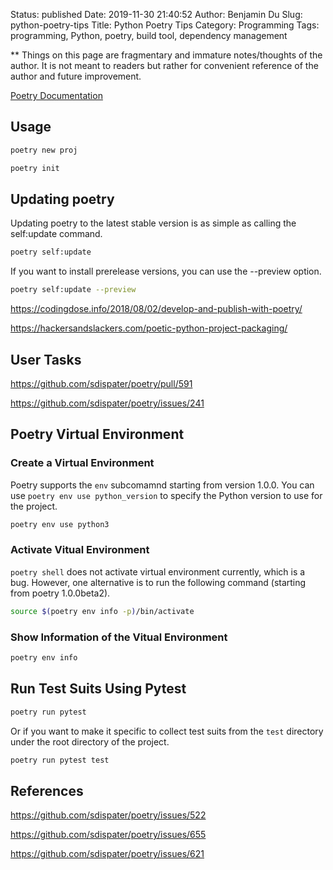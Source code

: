 Status: published
Date: 2019-11-30 21:40:52
Author: Benjamin Du
Slug: python-poetry-tips
Title: Python Poetry Tips
Category: Programming
Tags: programming, Python, poetry, build tool, dependency management

**
Things on this page are fragmentary and immature notes/thoughts of the author.
It is not meant to readers but rather for convenient reference of the author and future improvement.


[Poetry Documentation](https://poetry.eustace.io/docs/)

## Usage

```Bash
poetry new proj
```

```Bash
poetry init
```

## Updating poetry

Updating poetry to the latest stable version is as simple as calling the self:update command.

```Bash
poetry self:update
```

If you want to install prerelease versions, you can use the --preview option.

```Bash
poetry self:update --preview
```

https://codingdose.info/2018/08/02/develop-and-publish-with-poetry/

https://hackersandslackers.com/poetic-python-project-packaging/

## User Tasks

https://github.com/sdispater/poetry/pull/591

https://github.com/sdispater/poetry/issues/241

## Poetry Virtual Environment

### Create a Virtual Environment

Poetry supports the `env` subcomamnd starting from version 1.0.0.
You can use `poetry env use python_version` to specify the Python version to use for the project.
```Bash
poetry env use python3
```

### Activate Vitual Environment

`poetry shell` does not activate virtual environment currently, 
which is a bug. 
However, 
one alternative is to run the following command (starting from poetry 1.0.0beta2).
```Bash
source $(poetry env info -p)/bin/activate
```

### Show Information of the Vitual Environment
```bash
poetry env info
```

## Run Test Suits Using Pytest
```bash
poetry run pytest
```
Or if you want to make it specific to collect test suits from the `test` directory 
under the root directory of the project.
```bash
poetry run pytest test
```

## References

https://github.com/sdispater/poetry/issues/522

https://github.com/sdispater/poetry/issues/655

https://github.com/sdispater/poetry/issues/621


